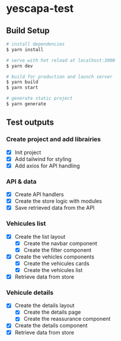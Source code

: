# yescapa-test

## Build Setup

```bash
# install dependencies
$ yarn install

# serve with hot reload at localhost:3000
$ yarn dev

# build for production and launch server
$ yarn build
$ yarn start

# generate static project
$ yarn generate
```

## Test outputs

### **Create project and add librairies**
- [x] Init project
- [x] Add tailwind for styling
- [x] Add axios for API handling

### **API & data**
- [x] Create API handlers
- [x] Create the store logic with modules
- [x] Save retrieved data from the API

### **Vehicules list**
- [x] Create the list layout
  - [x] Create the navbar component
  - [x] Create the filter component
- [x] Create the vehicles components
  - [x] Create the vehicules cards
  - [x] Create the vehicules list
- [x] Retrieve data from store

### **Vehicule details**
- [x] Create the details layout
  - [x] Create the details page
  - [x] Create the reassurance component
- [x] Create the details component
- [x] Retrieve data from store
